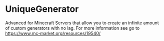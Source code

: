 # UniqueGenerator

Advanced for Minecraft Servers that allow you to create an infinite amount of custom generators with no lag. For more information see go to https://www.mc-market.org/resources/19540/
